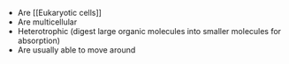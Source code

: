 - Are [[Eukaryotic cells]]
- Are multicellular
- Heterotrophic (digest large organic molecules into smaller molecules for absorption)
- Are usually able to move around